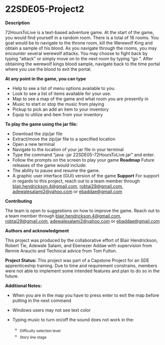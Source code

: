 # 22SDE05-Project2

**Description**

72HoursToLive is a text-based adventure game. At the start of the game, you would
find yourself in a random room. There is a total of 16 rooms. You goal would be to
navigate to the throne room, kill the Werewolf King and obtain a sample of his
blood. As you navigate through the rooms, you may encounter several werewolf
attacks. You may choose to fight back by typing “attack” or simply move on to the
next room by typing “go <direction>”. 
After obtaining the werewolf kings blood sample, navigate back to the time portal
where you use the blood to exit the portal. 

**At any point in the game, you can type**
- Help to see a list of menu options available to you.
- Look to see a list of items available for your use.
- Map to see a map of the game and what room you are presently in
- Music to start or stop the music from playing
- Pickup <item> to pick an add an item to your inventory
- Equip <item> to utilize and item from your inventory

**To play the game using the jar file:**
- Download the zip/jar file
- Extract/move the zip/jar file to a specified location
- Open a new terminal 
- Navigate to the location of your jar file in your terminal
- Type the command "java -jar 22SDE05-72HoursToLive.jar" and enter. 
- Follow the prompts on the screen to play your game
**Roadmap**
Future releases of the game would include:
- The ability to pause and resume the game.
- A graphic user interface (GUI) version of the game
**Support**
For support in regards to this project,  reach out to a team member through
blair.hendrickson.4@gmail.com,  robtai29@gmail.com,  adewalesalami2@yahoo.com
or ebaddae@gmail.com
  
**Contributing**
  
The team is open to suggestions on how to improve the game. Reach out to a team
member   through  blair.hendrickson.4@gmail.com,  robtai29@gmail.com,
adewalesalami2@yahoo.com or ebaddae@gmail.com

  **Authors and acknowledgment**

This project was produced by the collaborative effort of Blair Hendrickson, Robert
Tie, Adewale Salami, and Ebenezer Addae with supervision from Rennie Araucto and
Technical advice from Tom Fulton.
  
**Project Status:**
This project was part of a Capstone Project for an SDE apprenticeship training. Due
to time and requirement constrains, members were not able to implement some
intended features and plan to do so in the future.  

**Additional Notes:**

- When you are in the map you have to press enter to exit the map before
putting in the next command
- Windows users may not see text color 
- Typing music to turn on/off the sound does not work in the:
  
  - <sub> Difficulty selection level</sub>
  - <sub>Story line stage</sub> 
